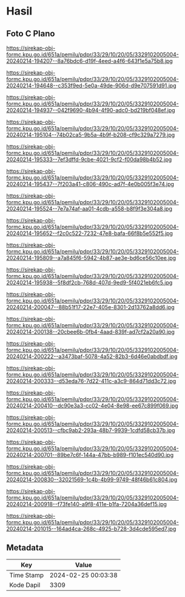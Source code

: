 # Hasil

## Foto C Plano

https://sirekap-obj-formc.kpu.go.id/651a/pemilu/pdpr/33/29/10/20/05/3329102005004-20240214-194207--8a76bdc6-d19f-4eed-a4f6-643f1e5a75b8.jpg

https://sirekap-obj-formc.kpu.go.id/651a/pemilu/pdpr/33/29/10/20/05/3329102005004-20240214-194648--c353f9ed-5e0a-49de-906d-d9e707591d91.jpg

https://sirekap-obj-formc.kpu.go.id/651a/pemilu/pdpr/33/29/10/20/05/3329102005004-20240214-194937--042f9690-4b94-4f90-adc0-bd219bf048ef.jpg

https://sirekap-obj-formc.kpu.go.id/651a/pemilu/pdpr/33/29/10/20/05/3329102005004-20240214-195104--74b02ca5-9b5a-4b9f-b208-cf9c329a7279.jpg

https://sirekap-obj-formc.kpu.go.id/651a/pemilu/pdpr/33/29/10/20/05/3329102005004-20240214-195333--7ef3dffd-9cbe-4021-9cf2-f00da98b4b52.jpg

https://sirekap-obj-formc.kpu.go.id/651a/pemilu/pdpr/33/29/10/20/05/3329102005004-20240214-195437--7f203a41-c806-490c-ad7f-4e0b005f3e74.jpg

https://sirekap-obj-formc.kpu.go.id/651a/pemilu/pdpr/33/29/10/20/05/3329102005004-20240214-195524--7e7a74af-aa01-4cdb-a558-b8f9f3e304a8.jpg

https://sirekap-obj-formc.kpu.go.id/651a/pemilu/pdpr/33/29/10/20/05/3329102005004-20240214-195652--f2c0c522-7232-47e8-bafa-66f8b5e552f5.jpg

https://sirekap-obj-formc.kpu.go.id/651a/pemilu/pdpr/33/29/10/20/05/3329102005004-20240214-195809--a7a845f6-5942-4b87-ae3e-bd6ce56c10ee.jpg

https://sirekap-obj-formc.kpu.go.id/651a/pemilu/pdpr/33/29/10/20/05/3329102005004-20240214-195938--5f8df2cb-768d-407d-9ed9-5f4021eb6fc5.jpg

https://sirekap-obj-formc.kpu.go.id/651a/pemilu/pdpr/33/29/10/20/05/3329102005004-20240214-200047--88b51f17-22e7-405e-8301-2d13762a8dd6.jpg

https://sirekap-obj-formc.kpu.go.id/651a/pemilu/pdpr/33/29/10/20/05/3329102005004-20240214-200138--20cbee6b-0fb4-4aad-839f-ad7cf2a20a90.jpg

https://sirekap-obj-formc.kpu.go.id/651a/pemilu/pdpr/33/29/10/20/05/3329102005004-20240214-200222--a3473baf-5078-4a52-82b3-6d46e0abdbdf.jpg

https://sirekap-obj-formc.kpu.go.id/651a/pemilu/pdpr/33/29/10/20/05/3329102005004-20240214-200333--d53eda76-7d22-411c-a3c9-864d71dd3c72.jpg

https://sirekap-obj-formc.kpu.go.id/651a/pemilu/pdpr/33/29/10/20/05/3329102005004-20240214-200410--dc90e3a3-cc02-4e04-8e98-ee67c899f069.jpg

https://sirekap-obj-formc.kpu.go.id/651a/pemilu/pdpr/33/29/10/20/05/3329102005004-20240214-200513--cfbc9ab2-293a-48b7-9939-1cdfd58cb37b.jpg

https://sirekap-obj-formc.kpu.go.id/651a/pemilu/pdpr/33/29/10/20/05/3329102005004-20240214-200701--89be7c6f-144a-47bb-b989-f101ec540d90.jpg

https://sirekap-obj-formc.kpu.go.id/651a/pemilu/pdpr/33/29/10/20/05/3329102005004-20240214-200830--32021569-1c4b-4b99-9749-48f46b61c804.jpg

https://sirekap-obj-formc.kpu.go.id/651a/pemilu/pdpr/33/29/10/20/05/3329102005004-20240214-200918--f73fe140-a9f8-411e-b1fa-7204a36def15.jpg

https://sirekap-obj-formc.kpu.go.id/651a/pemilu/pdpr/33/29/10/20/05/3329102005004-20240214-201015--164ad4ca-268c-4925-b728-3d4cde595ed7.jpg


## Metadata

| Key        | Value               |
| ---------- | ------------------- |
| Time Stamp | 2024-02-25 00:03:38 |
| Kode Dapil | 3309                |



